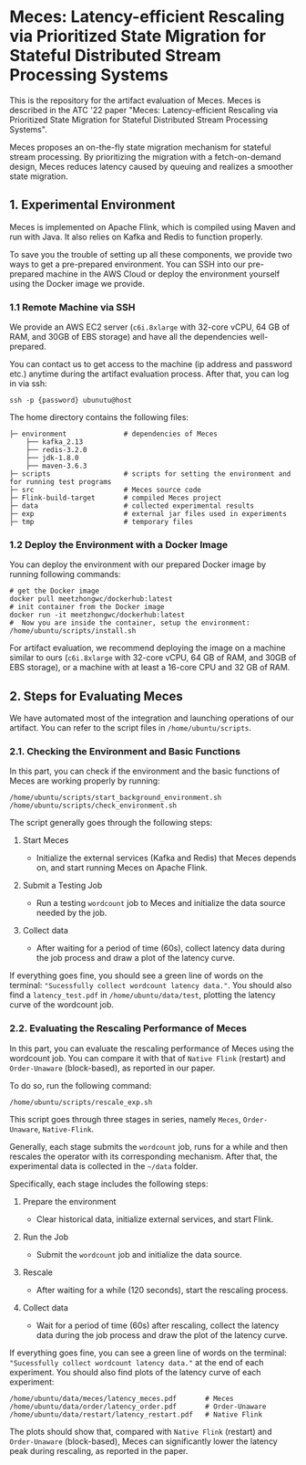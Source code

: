 # Meces: Latency-efficient Rescaling via Prioritized State Migration for Stateful Distributed Stream Processing Systems

This is the repository for the artifact evaluation of Meces. Meces is described in the ATC '22 paper "Meces: Latency-efficient Rescaling via Prioritized State Migration for Stateful Distributed Stream Processing Systems".

Meces proposes an on-the-fly state migration mechanism for stateful stream processing. By prioritizing the migration with a fetch-on-demand design, Meces reduces latency caused by queuing and realizes a smoother state migration.

## 1. Experimental Environment

Meces is implemented on Apache Flink, which is compiled using Maven and run with Java. It also relies on Kafka and Redis to function properly.

To save you the trouble of setting up all these components, we provide two ways to get a pre-prepared environment. You can SSH into our pre-prepared machine in the AWS Cloud or deploy the environment yourself using the Docker image we provide.

### 1.1 Remote Machine via SSH

We provide an AWS EC2 server (```c6i.8xlarge``` with 32-core vCPU, 64 GB of RAM, and 30GB of EBS storage) and have all the dependencies well-prepared.

You can contact us to get access to the machine (ip address and password etc.) anytime during the artifact evaluation process. After that, you can log in via ssh:

``` shell
ssh -p {password} ubunutu@host
```

The home directory contains the following files:
```
├─ environment              # dependencies of Meces
    ├── kafka_2.13
    ├── redis-3.2.0
    ├── jdk-1.8.0
    ├── maven-3.6.3
├─ scripts                  # scripts for setting the environment and for running test programs
├─ src                      # Meces source code
├─ Flink-build-target       # compiled Meces project
├─ data                     # collected experimental results
├─ exp                      # external jar files used in experiments
├─ tmp                      # temporary files
```

### 1.2 Deploy the Environment with a Docker Image

You can deploy the environment with our prepared Docker image by running following commands:

``` shell
# get the Docker image
docker pull meetzhongwc/dockerhub:latest
# init container from the Docker image
docker run -it meetzhongwc/dockerhub:latest
#  Now you are inside the container, setup the environment:
/home/ubuntu/scripts/install.sh
```

For artifact evaluation, we recommend deploying the image on a machine similar to ours (```c6i.8xlarge``` with 32-core vCPU, 64 GB of RAM, and 30GB of EBS storage), or a machine with at least a 16-core CPU and 32 GB of RAM.

## 2. Steps for Evaluating Meces

We have automated most of the integration and launching operations of our artifact. You can refer to the script files in ```/home/ubuntu/scripts```.

### 2.1. Checking the Environment and Basic Functions

In this part, you can check if the environment and the basic functions of Meces are working properly by running:

``` shell
/home/ubuntu/scripts/start_background_environment.sh 
/home/ubuntu/scripts/check_environment.sh
```

The script generally goes through the following steps:


1. Start Meces

   - Initialize the external services (Kafka and Redis) that Meces depends on, and start running Meces on Apache Flink.
   
2. Submit a Testing Job

   - Run a testing ```wordcount``` job to Meces and initialize the data source needed by the job.

3. Collect data

   - After waiting for a period of time (60s), collect latency data during the job process and draw a plot of the latency curve.

If everything goes fine, you should see a green line of words on the terminal: ```"Sucessfully collect wordcount latency data."```. You should also find a ```latency_test.pdf``` in ```/home/ubuntu/data/test```, plotting the latency curve of the wordcount job.

### 2.2. Evaluating the Rescaling Performance of Meces

In this part, you can evaluate the rescaling performance of Meces using the wordcount job. You can compare it with that of ```Native Flink``` (restart) and ```Order-Unaware``` (block-based), as reported in our paper.

To do so, run the following command:

``` shell
/home/ubuntu/scripts/rescale_exp.sh
```

This script goes through three stages in series, namely `Meces`, `Order-Unaware`, `Native-Flink`.

Generally, each stage submits the ```wordcount``` job, runs for a while and then rescales the operator with its corresponding mechanism. After that, the experimental data is collected in the ```~/data``` folder. 

Specifically, each stage includes the following steps:

1. Prepare the environment

   - Clear historical data, initialize external services, and start Flink.

2. Run the Job

   - Submit the ```wordcount``` job and initialize the data source.

3. Rescale

   - After waiting for a while (120 seconds), start the rescaling process.

4. Collect data

   - Wait for a period of time (60s) after rescaling, collect the latency data during the job process and draw the plot of the latency curve.

If everything goes fine, you can see a green line of words on the terminal: ```"Sucessfully collect wordcount latency data."``` at the end of each experiment. You should also find plots of the latency curve of each experiment:

``` shell
/home/ubuntu/data/meces/latency_meces.pdf       # Meces
/home/ubuntu/data/order/latency_order.pdf       # Order-Unaware
/home/ubuntu/data/restart/latency_restart.pdf   # Native Flink
```

The plots should show that, compared with ```Native Flink``` (restart) and ```Order-Unaware``` (block-based), Meces can significantly lower the latency peak during rescaling, as reported in the paper.





